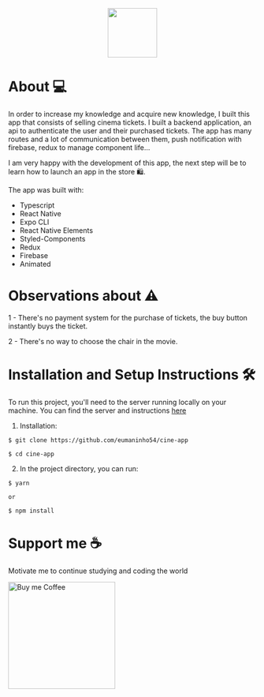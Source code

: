<div align="center">
  <img style="height: 100px" src="https://user-images.githubusercontent.com/87163356/180675599-c2f7a72b-b3eb-499f-b49f-94c0c2d539c7.png">
</div>

# About 💻
In order to increase my knowledge and acquire new knowledge, I built this app that consists of selling cinema tickets.
I built a backend application, an api to authenticate the user and their purchased tickets. 
The app has many routes and a lot of communication between them, push notification with firebase, redux to manage component life...


I am very happy with the development of this app, the next step will be to learn how to launch an app in the store 🛍️.

The app was built with:
- Typescript
- React Native
- Expo CLI
- React Native Elements
- Styled-Components
- Redux
- Firebase
- Animated

# Observations about ⚠️
1 - There's no payment system for the purchase of tickets, the buy button instantly buys the ticket.

2 - There's no way to choose the chair in the movie.



# Installation and Setup Instructions 🛠
To run this project, you'll need to the server running locally on your machine. You can find the server and instructions 
<a href="https://github.com/eumaninho54/cine-app-server" targer="_blank">here<a/>

1. Installation: 
```
$ git clone https://github.com/eumaninho54/cine-app

$ cd cine-app
```

2. In the project directory, you can run:
```
$ yarn

or

$ npm install
```

# Support me ☕

Motivate me to continue studying and coding the world

<a href="https://www.buymeacoffee.com/ymaninho54" target="_blank" rel=”noopener”>
  <img src="https://camo.githubusercontent.com/9098104e5daafdc329a70518b45ded656f305d1043fa6454ce405aec84509740/68747470733a2f2f63646e2e6275796d6561636f666665652e636f6d2f627574746f6e732f76322f64656661756c742d76696f6c65742e706e67" alt="Buy me Coffee" max-height="60px" width="217px">
</a>

